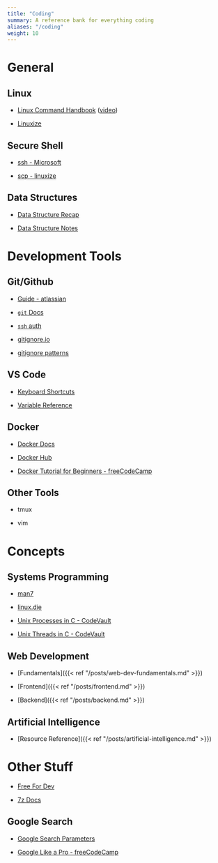 ```yaml
---
title: "Coding"
summary: A reference bank for everything coding
aliases: "/coding"
weight: 10
---
```


# General

## Linux

- [Linux Command Handbook](https://www.freecodecamp.org/news/the-linux-commands-handbook) ([video](https://www.youtube.com/watch?v=ZtqBQ68cfJc))

- [Linuxize](https://linuxize.com/)

## Secure Shell

- [ssh - Microsoft](https://docs.microsoft.com/en-us/windows-server/administration/openssh/openssh_overview)

- [scp - linuxize](https://linuxize.com/post/how-to-use-scp-command-to-securely-transfer-files/)

## Data Structures

- [Data Structure Recap](https://www.programiz.com/dsa/data-structure-types)

- [Data Structure Notes](https://github.com/millionhz/data-structures-notes)

# Development Tools

## Git/Github

- [Guide - atlassian](https://www.atlassian.com/git/tutorials/what-is-version-control)

- [`git` Docs](https://git-scm.com/doc)

- [`ssh` auth](https://docs.github.com/en/authentication/connecting-to-github-with-ssh/generating-a-new-ssh-key-and-adding-it-to-the-ssh-agent)

- [gitignore.io](https://www.toptal.com/developers/gitignore)

- [gitignore patterns](https://linuxize.com/post/gitignore-ignoring-files-in-git/)

## VS Code

- [Keyboard Shortcuts](https://code.visualstudio.com/shortcuts/keyboard-shortcuts-windows.pdf)

- [Variable Reference](https://code.visualstudio.com/docs/editor/variables-reference)

## Docker

- [Docker Docs](https://docs.docker.com/)

- [Docker Hub](https://hub.docker.com/)

- [Docker Tutorial for Beginners - freeCodeCamp](https://www.youtube.com/watch?v=fqMOX6JJhGo)

## Other Tools

- tmux

- vim

# Concepts

## Systems Programming

- [man7](https://man7.org/linux/man-pages/)

- [linux.die](https://linux.die.net/man/)

- [Unix Processes in C - CodeVault](https://www.youtube.com/playlist?list=PLfqABt5AS4FkW5mOn2Tn9ZZLLDwA3kZUY)

- [Unix Threads in C - CodeVault](https://www.youtube.com/playlist?list=PLfqABt5AS4FmuQf70psXrsMLEDQXNkLq2)

## Web Development

- [Fundamentals]({{< ref "/posts/web-dev-fundamentals.md" >}})

- [Frontend]({{< ref "/posts/frontend.md" >}})

- [Backend]({{< ref "/posts/backend.md" >}})

## Artificial Intelligence

- [Resource Reference]({{< ref "/posts/artificial-intelligence.md" >}})

# Other Stuff

- [Free For Dev](https://free-for.dev/)

- [7z Docs](https://sevenzip.osdn.jp/chm/cmdline/index.htm)

## Google Search

- [Google Search Parameters](https://ahrefs.com/blog/google-advanced-search-operators/)

- [Google Like a Pro - freeCodeCamp](https://www.youtube.com/watch?v=BRiNw490Eq0)
